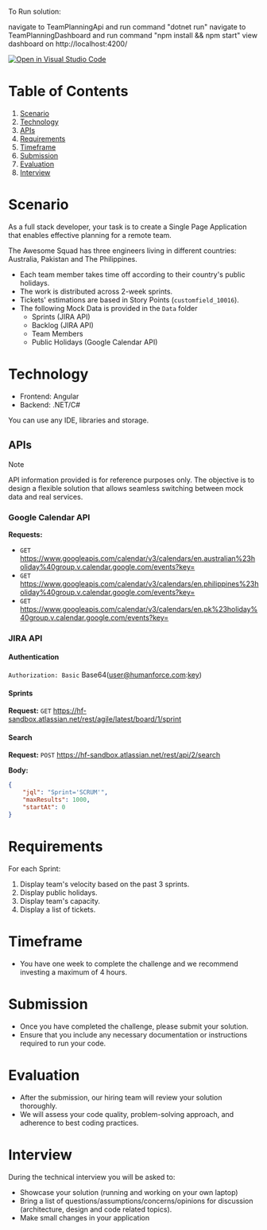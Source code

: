To Run solution:

navigate to TeamPlanningApi and run command "dotnet run"
navigate to TeamPlanningDashboard and run command "npm install && npm start"
view dashboard on http://localhost:4200/

[![Open in Visual Studio Code](https://classroom.github.com/assets/open-in-vscode-718a45dd9cf7e7f842a935f5ebbe5719a5e09af4491e668f4dbf3b35d5cca122.svg)](https://classroom.github.com/online_ide?assignment_repo_id=13673957&assignment_repo_type=AssignmentRepo)

# Table of Contents

1. [Scenario](#scenario)
2. [Technology](#technology)
3. [APIs](#apis)
4. [Requirements](#requirements)
5. [Timeframe](#timeframe)
6. [Submission](#submission)
7. [Evaluation](#evaluation)
8. [Interview](#interview)

# Scenario

As a full stack developer, your task is to create a Single Page Application that enables effective planning for a remote team.

The Awesome Squad has three engineers living in different countries: Australia, Pakistan and The Philippines.

-   Each team member takes time off according to their country's public holidays.
-   The work is distributed across 2-week sprints.
-   Tickets' estimations are based in Story Points (`customfield_10016`).
-   The following Mock Data is provided in the `Data` folder
    -   Sprints (JIRA API)
    -   Backlog (JIRA API)
    -   Team Members
    -   Public Holidays (Google Calendar API)

# Technology

-   Frontend: Angular
-   Backend: .NET/C#

You can use any IDE, libraries and storage.

## APIs

> [!NOTE]  
> API information provided is for reference purposes only. The objective is to design a flexible solution that allows seamless switching between mock data and real services.

### Google Calendar API

**Requests:**

-   `GET` https://www.googleapis.com/calendar/v3/calendars/en.australian%23holiday%40group.v.calendar.google.com/events?key=
-   `GET` https://www.googleapis.com/calendar/v3/calendars/en.philippines%23holiday%40group.v.calendar.google.com/events?key=
-   `GET` https://www.googleapis.com/calendar/v3/calendars/en.pk%23holiday%40group.v.calendar.google.com/events?key=

### JIRA API

#### Authentication

`Authorization: Basic` Base64(user@humanforce.com:[key](https://id.atlassian.com/manage-profile/security/api-tokens))

#### Sprints

**Request:** `GET` https://hf-sandbox.atlassian.net/rest/agile/latest/board/1/sprint

#### Search

**Request:** `POST` https://hf-sandbox.atlassian.net/rest/api/2/search

**Body:**

```json
{
    "jql": "Sprint='SCRUM'",
    "maxResults": 1000,
    "startAt": 0
}
```

# Requirements

For each Sprint:

1. Display team's velocity based on the past 3 sprints.
2. Display public holidays.
3. Display team's capacity.
4. Display a list of tickets.

# Timeframe

-   You have one week to complete the challenge and we recommend investing a maximum of 4 hours.

# Submission

-   Once you have completed the challenge, please submit your solution.
-   Ensure that you include any necessary documentation or instructions required to run your code.

# Evaluation

-   After the submission, our hiring team will review your solution thoroughly.
-   We will assess your code quality, problem-solving approach, and adherence to best coding practices.

# Interview

During the technical interview you will be asked to:

-   Showcase your solution (running and working on your own laptop)
-   Bring a list of questions/assumptions/concerns/opinions for discussion (architecture, design and code related topics).
-   Make small changes in your application
